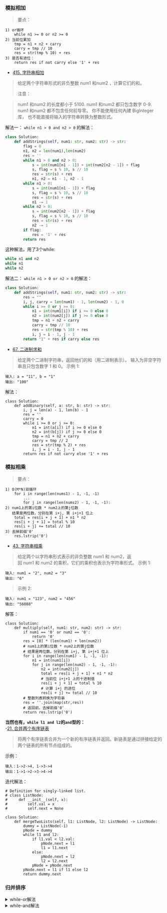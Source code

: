 ### 模拟相加
> 要点：
```python3
1) or循环
    while n1 >= 0 or n2 >= 0
2) 当前位累加
    tmp = n1 + n2 + carry
    carry = tmp // 10
    res = str(tmp % 10) + res
3) 是否有进位：
    return res if not carry else '1' + res
```
- [415. 字符串相加](https://leetcode-cn.com/problems/add-strings/)
> 给定两个字符串形式的非负整数 num1 和num2 ，计算它们的和。
>
>注意：

>num1 和num2 的长度都小于 5100.
num1 和num2 都只包含数字 0-9.
num1 和num2 都不包含任何前导零。
你不能使用任何內建 BigInteger 库， 也不能直接将输入的字符串转换为整数形式。

解法一： `while n1 > 0 and n2 > 0` 的解法：
```python
class Solution:
    def addStrings(self, num1: str, num2: str) -> str:
        flag = 0
        n1, n2 = len(num1),len(num2)
        res = ''
        while n1 > 0 and n2 > 0:
            s = int(num1[n1 - 1]) + int(num2[n2 - 1]) + flag
            s, flag = s % 10, s // 10
            res = str(s) + res
            n1, n2 = n1 - 1, n2 - 1
        while n1 > 0:
            s = int(num1[n1 - 1]) + flag
            s, flag = s % 10, s // 10
            res = str(s) + res
            n1 -= 1
        while n2 > 0:
            s = int(num2[n2 - 1]) + flag
            s, flag = s % 10, s // 10
            res = str(s) + res
            n2 -= 1
        if flag:
            res = '1' + res
        return res
```
这种解法，用了3个while:
```python
while n1 and n2
while n1
while n2
```


解法二： `while n1 > 0 or n2 > 0` 的解法：
```python
class Solution:
    def addStrings(self, num1: str, num2: str) -> str:
        res = ""
        i, j, carry = len(num1) - 1, len(num2) - 1, 0
        while i >= 0 or j >= 0:
            n1 = int(num1[i]) if i >= 0 else 0
            n2 = int(num2[j]) if j >= 0 else 0
            tmp = n1 + n2 + carry
            carry = tmp // 10
            res = str(tmp % 10) + res
            i, j = i - 1, j - 1
        return "1" + res if carry else res
```
- [67. 二进制求和](https://leetcode-cn.com/problems/add-binary/)
> 给定两个二进制字符串，返回他们的和（用二进制表示）。
输入为非空字符串且只包含数字 1 和 0。
示例 1:
```
输入: a = "11", b = "1"
输出: "100"
```
解法：
```python3
class Solution:
    def addBinary(self, a: str, b: str) -> str:
        i, j = len(a) - 1, len(b) - 1
        res = ''
        carry = 0
        while i >= 0 or j >= 0:
            n1 = int(a[i]) if i >= 0 else 0
            n2 = int(b[j]) if j >= 0 else 0
            tmp = n1 + n2 + carry
            carry = tmp // 2
            res = str(tmp % 2) + res
            i, j = i - 1, j - 1
        return res if not carry else '1' + res
```
### 模拟相乘
> 要点：
```python3
1) O(M*N)双循环
    for i in range(len(nums1) - 1, -1, -1)
        ...
        for j in range(len(nums2) - 1, -1, -1):
2) num1上的第i位数 * num2上的第j位数
   结果是两位数，分别在第 i+j, 第 i+j+1 位上
    total = res[i + j + 1] + n1 * n2
    res[i + j + 1] = total % 10
    res[i + j] += total // 10
3) 去掉前缀'0'
    res.lstrip('0')
```
- [43. 字符串相乘](https://leetcode-cn.com/problems/multiply-strings/)
> 给定两个以字符串形式表示的非负整数 num1 和 num2，返回 num1 和 num2 的乘积，它们的乘积也表示为字符串形式。
>示例 1:
```shell
输入: num1 = "2", num2 = "3"
输出: "6"
```
>示例 2:
```shell
输入: num1 = "123", num2 = "456"
输出: "56088"
```
解答：
```python3
class Solution:
    def multiply(self, num1: str, num2: str) -> str:
        if num1 == '0' or num2 == '0':
            return '0'
        res = [0] * (len(num1) + len(num2))
        # num1上的第i位数 * num2上的第j位数
        # 结果是两位数，分别在第 i+j, 第 i+j+1 位上
        for i in range(len(num1) - 1, -1, -1):
            n1 = int(num1[i])
            for j in range(len(num2) - 1, -1, -1):
                n2 = int(num2[j])
                total = res[i + j + 1] + n1 * n2
                # 当前位 i+j+1 上的十进制值
                res[i + j + 1] = total % 10
                # 计算 i+j 的进位
                res[i + j] += total // 10
        # 整数列表转换为字符串
        res = ''.join(map(str,res))
        # 返回前，去掉前缀'0'
        return res.lstrip('0')
```
**当然也有，`while l1 and l2`的`and`型的：**         
-[21. 合并两个有序链表](https://leetcode-cn.com/problems/merge-two-sorted-lists/)
> 将两个有序链表合并为一个新的有序链表并返回。新链表是通过拼接给定的两个链表的所有节点组成的。            

示例：
```shell
输入：1->2->4, 1->3->4
输出：1->1->2->3->4->4
```
迭代解法：
```python3
# Definition for singly-linked list.
# class ListNode:
#     def __init__(self, x):
#         self.val = x
#         self.next = None

class Solution:
    def mergeTwoLists(self, l1: ListNode, l2: ListNode) -> ListNode:
        dummy = ListNode(-1)
        pNode = dummy
        while l1 and l2:
            if l1.val < l2.val:
                pNode.next = l1
                l1 = l1.next
            else:
                pNode.next = l2
                l2 = l2.next
            pNode = pNode.next
        pNode.next = l1 if l1 else l2
        return dummy.next
```

### 归并排序

<details>
    <summary>while-or解法</summary>
    
```python
class Solution:

    def merge_sort(self, nums):
        if len(nums) <= 1: return nums
        mid = len(nums) // 2
        left = self.merge_sort(nums[:mid])
        right = self.merge_sort(nums[mid:])
        return self.merge(left, right)
    

    def merge(self, left, right):
        i, j = 0, 0
        tmp = []
        while i < len(left) or j < len(right):
            if j == len(right) or i < len(left) and left[i] <= right[j]:
                tmp.append(left[i])
                i += 1
            else:
                tmp.append(right[j])
                j += 1
        return tmp
```
</details>

<details>
    <summary>while-and解法</summary>
    
```java
import java.lang.Math;


public class MergeSort {
    public void sort(int[] arr) {

        if(arr == null) return;

        int[] temp = new int[arr.length];
        int left_min, left_max, right_min, right_max;

        //步长 
        for(int i = 1; i < arr.length; i = i * 2) {
            for(left_min = 0; left_min < arr.length - i; left_min = right_max) {

                left_max = right_min = left_min + i;
                right_max = Math.min(arr.length, right_min + i);

                int t = 0;
                while(left_min < left_max && right_min < right_max) {
                    temp[t++] = arr[left_min] < arr[right_min]? arr[left_min++]: arr[right_min++];
                }

                //如果Lmin 没有走到LMAX的位置 说明L还有元素 
                while(left_min < left_max) {
                    arr[--right_min] = arr[--left_max];
                }

                while(t > 0) {
                    //把整个数组还原到 刚刚剩下那个最大元素的后面 
                    arr[--right_min] = temp[--t];
                }
            }
        }
    }
}
```
</details>
